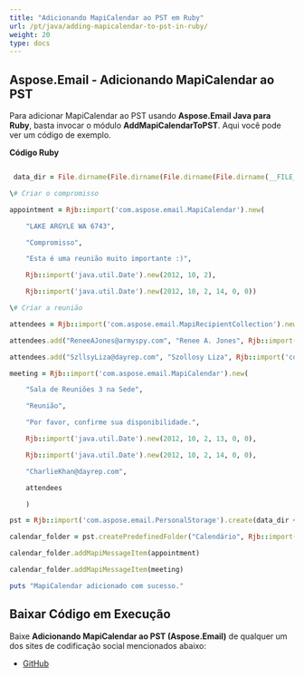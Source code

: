 ```yaml
---
title: "Adicionando MapiCalendar ao PST em Ruby"
url: /pt/java/adding-mapicalendar-to-pst-in-ruby/
weight: 20
type: docs
---
```


## **Aspose.Email - Adicionando MapiCalendar ao PST**
Para adicionar MapiCalendar ao PST usando **Aspose.Email Java para Ruby**, basta invocar o módulo **AddMapiCalendarToPST**. Aqui você pode ver um código de exemplo.

**Código Ruby**

```ruby

 data_dir = File.dirname(File.dirname(File.dirname(File.dirname(__FILE__)))) + '/data/'

\# Criar o compromisso

appointment = Rjb::import('com.aspose.email.MapiCalendar').new(

    "LAKE ARGYLE WA 6743",

    "Compromisso",

    "Esta é uma reunião muito importante :)",

    Rjb::import('java.util.Date').new(2012, 10, 2),

    Rjb::import('java.util.Date').new(2012, 10, 2, 14, 0, 0))

\# Criar a reunião

attendees = Rjb::import('com.aspose.email.MapiRecipientCollection').new

attendees.add("ReneeAJones@armyspy.com", "Renee A. Jones", Rjb::import('com.aspose.email.MapiRecipientType').MAPI_TO)

attendees.add("SzllsyLiza@dayrep.com", "Szollosy Liza", Rjb::import('com.aspose.email.MapiRecipientType').MAPI_TO)

meeting = Rjb::import('com.aspose.email.MapiCalendar').new(

    "Sala de Reuniões 3 na Sede",

    "Reunião",

    "Por favor, confirme sua disponibilidade.",

    Rjb::import('java.util.Date').new(2012, 10, 2, 13, 0, 0),

    Rjb::import('java.util.Date').new(2012, 10, 2, 14, 0, 0),

    "CharlieKhan@dayrep.com",

    attendees

    )

pst = Rjb::import('com.aspose.email.PersonalStorage').create(data_dir + "MapiCalendarToPST.pst", Rjb::import('com.aspose.email.FileFormatVersion').Unicode)

calendar_folder = pst.createPredefinedFolder("Calendário", Rjb::import('com.aspose.email.StandardIpmFolder').Appointments)

calendar_folder.addMapiMessageItem(appointment)

calendar_folder.addMapiMessageItem(meeting)

puts "MapiCalendar adicionado com sucesso."

```
## **Baixar Código em Execução**
Baixe **Adicionando MapiCalendar ao PST (Aspose.Email)** de qualquer um dos sites de codificação social mencionados abaixo:

- [GitHub](https://github.com/aspose-email/Aspose.Email-for-Java/blob/master/Plugins/Aspose_Email_Java_for_Ruby/lib/asposeemailjava/Outlook/addmapicalendartopst.rb)